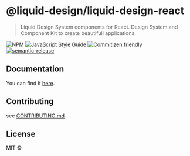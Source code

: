 # @liquid-design/liquid-design-react

> Liquid Design System components for React. Design System and Component Kit to create beautifull applications.

[![NPM](https://img.shields.io/npm/v/@liquid-design/liquid-design-react.svg)](https://www.npmjs.com/package/@liquid-design/liquid-design-react) [![JavaScript Style Guide](https://img.shields.io/badge/code_style-standard-brightgreen.svg)](https://standardjs.com) [![Commitizen friendly](https://img.shields.io/badge/commitizen-friendly-brightgreen.svg)](http://commitizen.github.io/cz-cli/) [![semantic-release](https://img.shields.io/badge/%20%20%F0%9F%93%A6%F0%9F%9A%80-semantic--release-e10079.svg)](https://github.com/semantic-release/semantic-release)

## Documentation

You can find it [here](https://liquid-design.gitlab.io/liquid-design-react).

## Contributing

see [CONTRIBUTING.md](CONTRIBUTING.md)

## License

MIT ©
